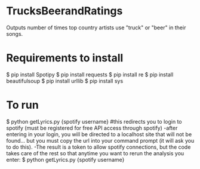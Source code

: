 # TrucksBeerandRatings
Outputs number of times top country artists use "truck" or "beer" in their songs.

# Requirements to install
$ pip install Spotipy
$ pip install requests
$ pip install re
$ pip install beautifulsoup
$ pip install urllib
$ pip install sys

# To run

$ python getLyrics.py {spotify username} #this redirects you to login to spotify (must be registered for free API access through spotify)
-after entering in your login, you will be directed to a localhost site that will not be found... but you must copy the url into your command prompt (it will ask you to do this).
-The result is a token to allow spotify connections, but the code takes care of the rest so that anytime you want to rerun the analysis you enter: $ python getLyrics.py {spotify username}

